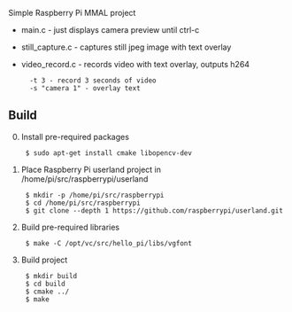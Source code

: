 Simple Raspberry Pi MMAL project

* main.c - just displays camera preview until ctrl-c
* still_capture.c - captures  still jpeg image with text overlay
* video_record.c  - records video with text overlay, outputs h264

        -t 3 - record 3 seconds of video
        -s "camera 1" - overlay text

Build
-----
0. Install pre-required packages
   
        $ sudo apt-get install cmake libopencv-dev


1. Place  Raspberry Pi userland project in /home/pi/src/raspberrypi/userland
    
        $ mkdir -p /home/pi/src/raspberrypi
        $ cd /home/pi/src/raspberrypi
        $ git clone --depth 1 https://github.com/raspberrypi/userland.git


2. Build pre-required libraries
    
        $ make -C /opt/vc/src/hello_pi/libs/vgfont
    

3. Build project 

        $ mkdir build
        $ cd build
        $ cmake ../
        $ make 
    
    
